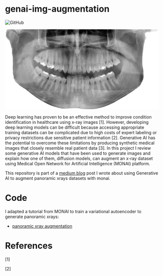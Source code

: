 # genai-img-augmentation
![GitHub](https://img.shields.io/github/license/edgarbc/genai-img-augmentation)

![pan xray](https://github.com/edgarbc/genai-img-augmentation/blob/main/img/IMG_0010.png)

Deep learning has proven to be an effective method to improve condition identification in healthcare using x-ray images [1]. However, developing deep learning models can be difficult because accessing appropriate training datasets can be complicated due to high costs of expert labeling or privacy restrictions due sensitive patient information [2]. Generative AI has the potential to overcome these limitations by producing synthetic medical images that closely resemble real patient data [3]. In this project I review some generative AI models that have been used to generate images and explain how one of them, diffusion models, can augment an x-ray dataset using Medical Open Network for Artificial Intelligence (MONAI) platform.

This repository is part of a [medium blog](https://medium.com/@viajesubmarino/synthetic-x-ray-dataset-augmentation-using-generative-ai-178ebc15a074) post I wrote about using Generative AI to augment panoramic xrays datasets with monai. 

# Code

I adapted a tutorial from MONAI to train a variational autoencoder to generate panoramic xrays:  

- [panoramic xray augmentation](https://github.com/edgarbc/genai-img-augmentation/blob/main/my_monai_panxray_autoencoder.ipynb)

# References
[1]

[2]

